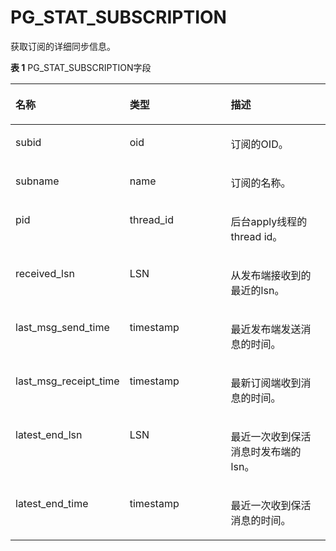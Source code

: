 # PG\_STAT\_SUBSCRIPTION<a name="ZH-CN_TOPIC_0000001197272474"></a>

获取订阅的详细同步信息。

**表 1**  PG\_STAT\_SUBSCRIPTION字段

<a name="table10264162111589"></a>
<table><thead align="left"><tr id="row12647218581"><th class="cellrowborder" valign="top" width="33.33333333333333%" id="mcps1.2.4.1.1"><p id="p1726514213582"><a name="p1726514213582"></a><a name="p1726514213582"></a>名称</p>
</th>
<th class="cellrowborder" valign="top" width="33.33333333333333%" id="mcps1.2.4.1.2"><p id="p92657215582"><a name="p92657215582"></a><a name="p92657215582"></a>类型</p>
</th>
<th class="cellrowborder" valign="top" width="33.33333333333333%" id="mcps1.2.4.1.3"><p id="p12651221185819"><a name="p12651221185819"></a><a name="p12651221185819"></a>描述</p>
</th>
</tr>
</thead>
<tbody><tr id="row72651521125817"><td class="cellrowborder" valign="top" width="33.33333333333333%" headers="mcps1.2.4.1.1 "><p id="p1826582115811"><a name="p1826582115811"></a><a name="p1826582115811"></a>subid</p>
</td>
<td class="cellrowborder" valign="top" width="33.33333333333333%" headers="mcps1.2.4.1.2 "><p id="p82650214588"><a name="p82650214588"></a><a name="p82650214588"></a>oid</p>
</td>
<td class="cellrowborder" valign="top" width="33.33333333333333%" headers="mcps1.2.4.1.3 "><p id="p18265121155819"><a name="p18265121155819"></a><a name="p18265121155819"></a>订阅的OID。</p>
</td>
</tr>
<tr id="row18265122112589"><td class="cellrowborder" valign="top" width="33.33333333333333%" headers="mcps1.2.4.1.1 "><p id="p10266192110581"><a name="p10266192110581"></a><a name="p10266192110581"></a>subname</p>
</td>
<td class="cellrowborder" valign="top" width="33.33333333333333%" headers="mcps1.2.4.1.2 "><p id="p112668213583"><a name="p112668213583"></a><a name="p112668213583"></a>name</p>
</td>
<td class="cellrowborder" valign="top" width="33.33333333333333%" headers="mcps1.2.4.1.3 "><p id="p62668215588"><a name="p62668215588"></a><a name="p62668215588"></a>订阅的名称。</p>
</td>
</tr>
<tr id="row226611211581"><td class="cellrowborder" valign="top" width="33.33333333333333%" headers="mcps1.2.4.1.1 "><p id="p72665217583"><a name="p72665217583"></a><a name="p72665217583"></a>pid</p>
</td>
<td class="cellrowborder" valign="top" width="33.33333333333333%" headers="mcps1.2.4.1.2 "><p id="p926617214587"><a name="p926617214587"></a><a name="p926617214587"></a>thread_id</p>
</td>
<td class="cellrowborder" valign="top" width="33.33333333333333%" headers="mcps1.2.4.1.3 "><p id="p2266182125810"><a name="p2266182125810"></a><a name="p2266182125810"></a>后台apply线程的thread id。</p>
</td>
</tr>
<tr id="row12266721155810"><td class="cellrowborder" valign="top" width="33.33333333333333%" headers="mcps1.2.4.1.1 "><p id="p926615219589"><a name="p926615219589"></a><a name="p926615219589"></a>received_lsn</p>
</td>
<td class="cellrowborder" valign="top" width="33.33333333333333%" headers="mcps1.2.4.1.2 "><p id="p14266132112588"><a name="p14266132112588"></a><a name="p14266132112588"></a>LSN</p>
</td>
<td class="cellrowborder" valign="top" width="33.33333333333333%" headers="mcps1.2.4.1.3 "><p id="p132679214589"><a name="p132679214589"></a><a name="p132679214589"></a>从发布端接收到的最近的lsn。</p>
</td>
</tr>
<tr id="row326792145812"><td class="cellrowborder" valign="top" width="33.33333333333333%" headers="mcps1.2.4.1.1 "><p id="p3267021105817"><a name="p3267021105817"></a><a name="p3267021105817"></a>last_msg_send_time</p>
</td>
<td class="cellrowborder" valign="top" width="33.33333333333333%" headers="mcps1.2.4.1.2 "><p id="p20267152155820"><a name="p20267152155820"></a><a name="p20267152155820"></a>timestamp</p>
</td>
<td class="cellrowborder" valign="top" width="33.33333333333333%" headers="mcps1.2.4.1.3 "><p id="p10267142116587"><a name="p10267142116587"></a><a name="p10267142116587"></a>最近发布端发送消息的时间。</p>
</td>
</tr>
<tr id="row1069513121608"><td class="cellrowborder" valign="top" width="33.33333333333333%" headers="mcps1.2.4.1.1 "><p id="p26965129019"><a name="p26965129019"></a><a name="p26965129019"></a>last_msg_receipt_time</p>
</td>
<td class="cellrowborder" valign="top" width="33.33333333333333%" headers="mcps1.2.4.1.2 "><p id="p156966129020"><a name="p156966129020"></a><a name="p156966129020"></a>timestamp</p>
</td>
<td class="cellrowborder" valign="top" width="33.33333333333333%" headers="mcps1.2.4.1.3 "><p id="p15696191218012"><a name="p15696191218012"></a><a name="p15696191218012"></a>最新订阅端收到消息的时间。</p>
</td>
</tr>
<tr id="row101417157015"><td class="cellrowborder" valign="top" width="33.33333333333333%" headers="mcps1.2.4.1.1 "><p id="p181413151013"><a name="p181413151013"></a><a name="p181413151013"></a>latest_end_lsn</p>
</td>
<td class="cellrowborder" valign="top" width="33.33333333333333%" headers="mcps1.2.4.1.2 "><p id="p191421015607"><a name="p191421015607"></a><a name="p191421015607"></a>LSN</p>
</td>
<td class="cellrowborder" valign="top" width="33.33333333333333%" headers="mcps1.2.4.1.3 "><p id="p191422153017"><a name="p191422153017"></a><a name="p191422153017"></a>最近一次收到保活消息时发布端的lsn。</p>
</td>
</tr>
<tr id="row26831317101"><td class="cellrowborder" valign="top" width="33.33333333333333%" headers="mcps1.2.4.1.1 "><p id="p86836176019"><a name="p86836176019"></a><a name="p86836176019"></a>latest_end_time</p>
</td>
<td class="cellrowborder" valign="top" width="33.33333333333333%" headers="mcps1.2.4.1.2 "><p id="p10683151711018"><a name="p10683151711018"></a><a name="p10683151711018"></a>timestamp</p>
</td>
<td class="cellrowborder" valign="top" width="33.33333333333333%" headers="mcps1.2.4.1.3 "><p id="p5683191712011"><a name="p5683191712011"></a><a name="p5683191712011"></a>最近一次收到保活消息的时间。</p>
</td>
</tr>
</tbody>
</table>

